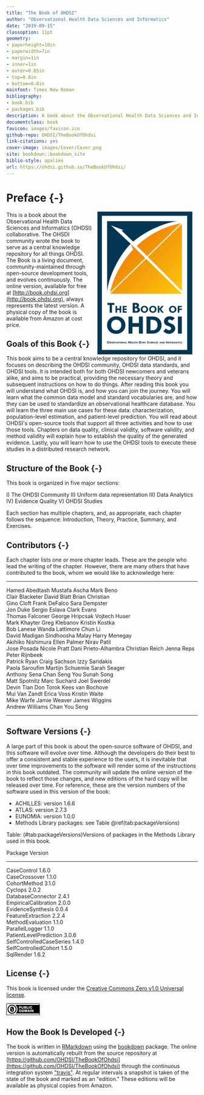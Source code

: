 ```yaml
--- 
title: "The Book of OHDSI"
author: "Observational Health Data Sciences and Informatics"
date: "2019-09-15"
classoption: 11pt      
geometry:
- paperheight=10in 
- paperwidth=7in
- margin=1in
- inner=1in
- outer=0.65in
- top=0.8in
- bottom=0.8in
mainfont: Times New Roman
bibliography:
- book.bib
- packages.bib
description: A book about the Observational Health Data Sciences and Informatics (OHDSI). It described the OHDSI community, open standards and open source software.
documentclass: book
favicon: images/favicon.ico
github-repo: OHDSI/TheBookOfOhdsi
link-citations: yes
cover-image: images/Cover/Cover.png
site: bookdown::bookdown_site
biblio-style: apalike
url: https://ohdsi.github.io/TheBookOfOhdsi/
---
```




# Preface {-}

<img src="images/Cover/Cover.png" width="250" height="375" alt="Cover image" align="right" style="margin: 0 1em 0 1em" /> This is a book about the Observational Health Data Sciences and Informatics (OHDSI) collaborative. The OHSDI community wrote the book to serve as a central knowledge repository for all things OHDSI. The Book is a living document, community-maintained through open-source development tools, and evolves continuously. The online version, available for free at [http://book.ohdsi.org](http://book.ohdsi.org), always represents the latest version. A physical copy of the book is available from Amazon at cost price.

## Goals of this Book {-}

This book aims to be a central knowledge repository for OHDSI, and it focuses on describing the OHDSI community, OHDSI data standards, and OHDSI tools. It is intended both for both OHDSI newcomers and veterans alike, and aims to be practical, providing the necessary theory and subsequent instructions on how to do things. After reading this book you will understand what OHDSI is, and how you can join the journey. You will learn what the common data model and standard vocabularies are, and how they can be used to standardize an observational healthcare database. You will learn the three main use cases for these data: characterization, population-level estimation, and patient-level prediction. You will read about OHDSI's open-source tools that support all three activities and how to use those tools. Chapters on data quality, clinical validity, software validity, and method validity will explain how to establish the quality of the generated evidence. Lastly, you will learn how to use the OHDSI tools to execute these studies in a distributed research network.

## Structure of the Book {-}

This book is organized in five major sections: 

I) The OHDSI Community
II) Uniform data representation
III) Data Analytics
IV) Evidence Quality
V) OHDSI Studies

Each section has multiple chapters, and, as appropriate, each chapter follows the sequence: Introduction, Theory, Practice, Summary, and Exercises. 

## Contributors {-}

Each chapter lists one or more chapter leads. These are the people who lead the writing of the chapter. However, there are many others that have contributed to the book, whom we would like to acknowledge here:


------------------  -----------------  ---------------------
Hamed Abedtash      Mustafa Ascha      Mark Beno            
Clair Blacketer     David Blatt        Brian Christian      
Gino Cloft          Frank DeFalco      Sara Dempster        
Jon Duke            Sergio Eslava      Clark Evans          
Thomas Falconer     George Hripcsak    Vojtech Huser        
Mark Khayter        Greg Klebanov      Kristin Kostka       
Bob Lanese          Wanda Lattimore    Chun Li              
David Madigan       Sindhoosha Malay   Harry Menegay        
Akihiko Nishimura   Ellen Palmer       Nirav Patil          
Jose Posada         Nicole Pratt       Dani Prieto-Alhambra 
Christian Reich     Jenna Reps         Peter Rijnbeek       
Patrick Ryan        Craig Sachson      Izzy Saridakis       
Paola Saroufim      Martijn Schuemie   Sarah Seager         
Anthony Sena        Chan Seng You      Sunah Song           
Matt Spotnitz       Marc Suchard       Joel Swerdel         
Devin Tian          Don Torok          Kees van Bochove     
Mui Van Zandt       Erica Voss         Kristin Waite        
Mike Warfe          Jamie Weaver       James Wiggins        
Andrew Williams     Chan You Seng                           
------------------  -----------------  ---------------------

## Software Versions {-}

A large part of this book is about the open-source software of OHDSI, and this software will evolve over time. Although the developers do their best to offer a consistent and stable experience to the users, it is inevitable that over time improvements to the software will render some of the instructions in this book outdated. The community will update the online version of the book to reflect those changes, and new editions of the hard copy will be released over time. For reference, these are the version numbers of the software used in this version of the book:

- ACHILLES: version 1.6.6
- ATLAS: version 2.7.3
- EUNOMIA: version 1.0.0
- Methods Library packages: see Table \@ref(tab:packageVersions)


Table: (\#tab:packageVersions)Versions of packages in the Methods Library used in this book.

Package                    Version 
-------------------------  --------
CaseControl                1.6.0   
CaseCrossover              1.1.0   
CohortMethod               3.1.0   
Cyclops                    2.0.2   
DatabaseConnector          2.4.1   
EmpiricalCalibration       2.0.0   
EvidenceSynthesis          0.0.4   
FeatureExtraction          2.2.4   
MethodEvaluation           1.1.0   
ParallelLogger             1.1.0   
PatientLevelPrediction     3.0.6   
SelfControlledCaseSeries   1.4.0   
SelfControlledCohort       1.5.0   
SqlRender                  1.6.2   

## License {-}

This book is licensed under the [Creative Commons Zero v1.0 Universal license](http://creativecommons.org/publicdomain/zero/1.0/).

![](images/Preface/cc0.png)

## How the Book Is Developed {-}

The book is written in [RMarkdown](https://rmarkdown.rstudio.com) using the [bookdown](https://bookdown.org) package. The online version is automatically rebuilt from the source repository at [https://github.com/OHDSI/TheBookOfOhdsi](https://github.com/OHDSI/TheBookOfOhdsi) through the continuous integration system ["travis"](http://travis-ci.org/). At regular intervals a snapshot is taken of the state of the book and marked as an "edition." These editions will be available as physical copies from Amazon.

